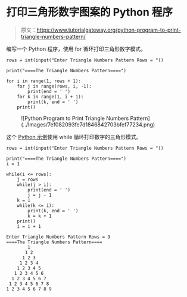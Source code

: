 # 打印三角形数字图案的 Python 程序

> 原文：<https://www.tutorialgateway.org/python-program-to-print-triangle-numbers-pattern/>

编写一个 Python 程序，使用 for 循环打印三角形数字模式。

```
rows = int(input("Enter Triangle Numbers Pattern Rows = "))

print("====The Triangle Numbers Pattern====")

for i in range(1, rows + 1):
    for j in range(rows, i, -1):
        print(end = ' ')
    for k in range(1, i + 1):
        print(k, end = ' ')
    print()

```

<figure class="wp-block-image size-large">![Python Program to Print Triangle Numbers Pattern](../Images/7ef082093fe7d1846842703bfef77234.png)</figure>

这个 [Python 示例](https://www.tutorialgateway.org/python-programming-examples/)使用 while 循环打印数字的三角形模式。

```
rows = int(input("Enter Triangle Numbers Pattern Rows = "))

print("====The Triangle Numbers Pattern====")
i = 1

while(i <= rows):
    j = rows
    while(j > i):
        print(end = ' ')
        j = j - 1
    k = 1
    while(k <= i):
        print(k, end = ' ')
        k = k + 1
    print()
    i = i + 1

```

```
Enter Triangle Numbers Pattern Rows = 9
====The Triangle Numbers Pattern====
        1 
       1 2 
      1 2 3 
     1 2 3 4 
    1 2 3 4 5 
   1 2 3 4 5 6 
  1 2 3 4 5 6 7 
 1 2 3 4 5 6 7 8 
1 2 3 4 5 6 7 8 9 
```